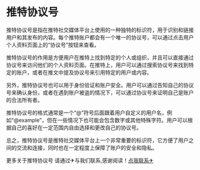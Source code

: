 # 推特协议号

推特协议号是指在推特社交媒体平台上使用的一种独特的标识符，用于识别和链接用户和其发布的内容。每个推特账户都会有一个唯一的协议号，可以通过点击用户个人资料页面上的“协议号”按钮来查看。

推特协议号的作用是方便用户在推特上找到特定的个人或组织，并且可以直接通过协议号来访问他们的个人资料页面。在推特上，用户可以通过搜索协议号来找到特定的账户，或者在推文中提及协议号来引用特定的用户或内容。

另外，推特协议号也可以用于身份验证和账户安全。用户可以通过告知自己的协议号来确认身份，或者在遇到账户被盗的情况下，可以通过协议号来证明自己是账户的合法所有者。

推特协议号的格式通常是一个“@”符号后面跟着用户自定义的用户名，例如“@example”，但在一些情况下也可能会包含数字或其他特殊字符。用户可以根据自己的喜好在一定范围内自由选择和更改自己的协议号。

总之，推特协议号是推特社交媒体平台上一个非常重要的标识符，它方便了用户之间的交流和连接，同时也在一定程度上保障了账户的安全和隐私。

更多关于推特协议号 请通过✈与我们联系,感谢阅读！[点我联系✈](https://m.k02.cc)